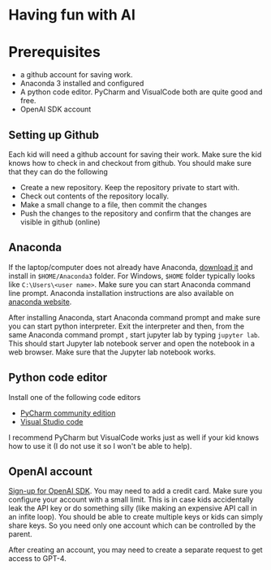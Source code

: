 # Having fun with AI 

# Prerequisites 
 
* a github account for saving  work.
* Anaconda 3 installed and configured
* A python code editor. PyCharm and VisualCode both are quite good and free.
* OpenAI SDK account


## Setting up Github 
Each kid will need a github account for saving their work. Make sure the kid knows 
how to check in and checkout from github. You should make sure that they can do the following 
* Create a new repository. Keep the repository private to start with.
* Check out contents of the repository locally.
* Make a small change to a file, then commit the changes
* Push the changes to the repository and confirm that the changes are visible 
    in github (online)
    

## Anaconda 
If the laptop/computer does not already have Anaconda, 
[download it](https://www.anaconda.com/products/distribution)  and install 
in ```$HOME/Anaconda3``` folder. For Windows, ```$HOME``` folder typically looks 
like  ```C:\Users\<user name>```. Make sure you can start Anaconda command line 
prompt. Anaconda installation instructions are also available on [anaconda website](https://docs.anaconda.com/anaconda/install/).

After installing Anaconda, start Anaconda command prompt and make sure you can start 
python interpreter. Exit the interpreter  and then, from the same Anaconda command prompt , 
start jupyter lab by typing 
```jupyter lab```. This should start Jupyter lab notebook server and open the notebook in a 
web browser. Make sure that the Jupyter lab notebook works. 

## Python code editor 
Install one of the following code editors 
* [PyCharm community edition](https://www.jetbrains.com/pycharm/download) 
* [Visual Studio code](https://code.visualstudio.com/download) 

I recommend PyCharm but VisualCode works just as well if your kid knows how to use it (I do not use 
it so I won't be able to help). 

## OpenAI account 
[Sign-up for OpenAI SDK](https://platform.openai.com/signup). You may need to add a credit card. 
Make sure you 
configure your account with a small limit. This is in case kids accidentally leak the API key 
or do something silly (like making an expensive API call in an infite loop). You should be able 
to create multiple keys or kids can simply share keys. So you need only one account which can be controlled
by the parent. 

After creating an account, you may need to create a separate request to get access to GPT-4. 




  